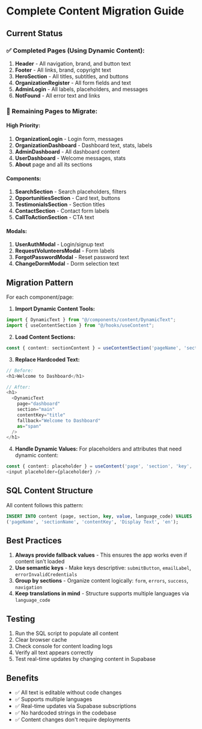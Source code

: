 # Complete Content Migration Guide

## Current Status

### ✅ Completed Pages (Using Dynamic Content):
1. **Header** - All navigation, brand, and button text
2. **Footer** - All links, brand, copyright text
3. **HeroSection** - All titles, subtitles, and buttons
4. **OrganizationRegister** - All form fields and text
5. **AdminLogin** - All labels, placeholders, and messages
6. **NotFound** - All error text and links

### 🚧 Remaining Pages to Migrate:

#### High Priority:
1. **OrganizationLogin** - Login form, messages
2. **OrganizationDashboard** - Dashboard text, stats, labels
3. **AdminDashboard** - All dashboard content
4. **UserDashboard** - Welcome messages, stats
5. **About** page and all its sections

#### Components:
1. **SearchSection** - Search placeholders, filters
2. **OpportunitiesSection** - Card text, buttons
3. **TestimonialsSection** - Section titles
4. **ContactSection** - Contact form labels
5. **CallToActionSection** - CTA text

#### Modals:
1. **UserAuthModal** - Login/signup text
2. **RequestVolunteersModal** - Form labels
3. **ForgotPasswordModal** - Reset password text
4. **ChangeDormModal** - Dorm selection text

## Migration Pattern

For each component/page:

1. **Import Dynamic Content Tools:**
```typescript
import { DynamicText } from "@/components/content/DynamicText";
import { useContentSection } from "@/hooks/useContent";
```

2. **Load Content Sections:**
```typescript
const { content: sectionContent } = useContentSection('pageName', 'sectionName');
```

3. **Replace Hardcoded Text:**
```typescript
// Before:
<h1>Welcome to Dashboard</h1>

// After:
<h1>
  <DynamicText 
    page="dashboard" 
    section="main" 
    contentKey="title"
    fallback="Welcome to Dashboard"
    as="span"
  />
</h1>
```

4. **Handle Dynamic Values:**
For placeholders and attributes that need dynamic content:
```typescript
const { content: placeholder } = useContent('page', 'section', 'key', 'fallback');
<input placeholder={placeholder} />
```

## SQL Content Structure

All content follows this pattern:
```sql
INSERT INTO content (page, section, key, value, language_code) VALUES
('pageName', 'sectionName', 'contentKey', 'Display Text', 'en');
```

## Best Practices

1. **Always provide fallback values** - This ensures the app works even if content isn't loaded
2. **Use semantic keys** - Make keys descriptive: `submitButton`, `emailLabel`, `errorInvalidCredentials`
3. **Group by sections** - Organize content logically: `form`, `errors`, `success`, `navigation`
4. **Keep translations in mind** - Structure supports multiple languages via `language_code`

## Testing

1. Run the SQL script to populate all content
2. Clear browser cache
3. Check console for content loading logs
4. Verify all text appears correctly
5. Test real-time updates by changing content in Supabase

## Benefits

- ✅ All text is editable without code changes
- ✅ Supports multiple languages
- ✅ Real-time updates via Supabase subscriptions
- ✅ No hardcoded strings in the codebase
- ✅ Content changes don't require deployments